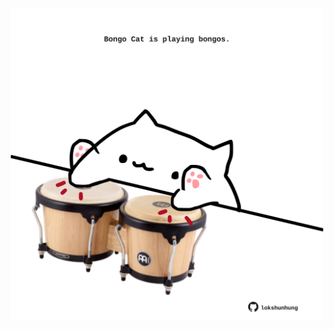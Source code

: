 <!-- built at 19/09/2023, 18:00:57 UTC -->
<p align="center">
  <img width="500" height="500" src="./ReadmeImage.svg">
</p>
